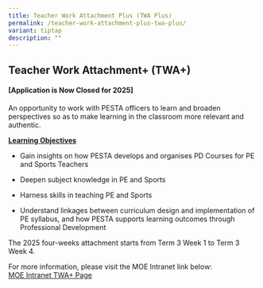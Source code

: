 ```yaml
---
title: Teacher Work Attachment Plus (TWA Plus)
permalink: /teacher-work-attachment-plus-twa-plus/
variant: tiptap
description: ""
---
```

<h2>Teacher Work Attachment+ (TWA+)</h2>
<p></p>
<h4><strong>[Application is Now Closed for 2025]</strong></h4>
<p>An opportunity to work with PESTA officers to learn and broaden perspectives
so as to make learning in the classroom more relevant and authentic.</p>
<p><strong><u>Learning Objectives</u></strong>
</p>
<ul data-tight="true" class="tight">
<li>
<p>Gain insights on how PESTA develops and organises PD Courses for PE and
Sports Teachers</p>
</li>
<li>
<p>Deepen subject knowledge in PE and Sports</p>
</li>
<li>
<p>Harness skills in teaching PE and Sports</p>
</li>
<li>
<p>Understand linkages between curriculum design and implementation of PE
syllabus, and how PESTA supports learning outcomes through Professional
Development</p>
</li>
</ul>
<p>The 2025 four-weeks attachment starts from Term 3 Week 1 to Term 3 Week
4.</p>
<p>For more information, please visit the MOE Intranet link below:&nbsp;
<br><a href="https://intranet.moe.gov.sg/academy/TWA/Pages" rel="noopener noreferrer nofollow" target="_blank">MOE Intranet TWA+ Page</a>
</p>